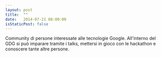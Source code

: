 ```yaml
---
layout: post
title:  ""
date:   2014-07-21 08:00:00
isStaticPost: false
---
```

Community di persone interessate alle tecnologie Google.
All'interno del GDG si può imparare tramite i talks, mettersi in gioco con le hackathon e conoscere tante altre persone.
